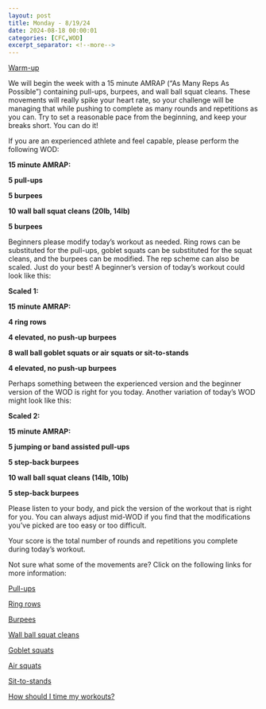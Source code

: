 ```yaml
---
layout: post
title: Monday - 8/19/24
date: 2024-08-18 00:00:01
categories: [CFC,WOD]
excerpt_separator: <!--more-->
---
```


[Warm-up](https://communityfitnessclub.wixsite.com/website/post/basic-full-body-warm-up)

We will begin the week with a 15 minute AMRAP (“As Many Reps As Possible”) containing pull-ups, burpees, and wall ball squat cleans. These movements will really spike your heart rate, so your challenge will be managing that while pushing to complete as many rounds and repetitions as you can. Try to set a reasonable pace from the beginning, and keep your breaks short. You can do it!

If you are an experienced athlete and feel capable, please perform the following WOD:

**15 minute AMRAP:**

**5 pull-ups**

**5 burpees**

**10 wall ball squat cleans (20lb, 14lb)**

**5 burpees**
<!--more-->

Beginners please modify today’s workout as needed. Ring rows can be substituted for the pull-ups, goblet squats can be substituted for the squat cleans, and the burpees can be modified. The rep scheme can also be scaled. Just do your best! A beginner’s version of today’s workout could look like this:

**Scaled 1:**

**15 minute AMRAP:**

**4 ring rows**

**4 elevated, no push-up burpees**

**8 wall ball goblet squats or air squats or sit-to-stands**

**4 elevated, no push-up burpees**

Perhaps something between the experienced version and the beginner version of the WOD is right for you today. Another variation of today’s WOD might look like this:

**Scaled 2:**

**15 minute AMRAP:**

**5 jumping or band assisted pull-ups**

**5 step-back burpees**

**10 wall ball squat cleans (14lb, 10lb)**

**5 step-back burpees**

Please listen to your body, and pick the version of the workout that is right for you. You can always adjust mid-WOD if you find that the modifications you’ve picked are too easy or too difficult.

Your score is the total number of rounds and repetitions you complete during today’s workout.

Not sure what some of the movements are? Click on the following links for more information:

[Pull-ups](https://communityfitnessclub.wixsite.com/website/post/pull-ups)

[Ring rows](https://communityfitnessclub.wixsite.com/website/post/ring-rows)

[Burpees](https://communityfitnessclub.wixsite.com/website/post/burpees)

[Wall ball squat cleans](https://communityfitnessclub.wixsite.com/website/post/wall-ball-squat-cleans)

[Goblet squats](https://communityfitnessclub.wixsite.com/website/post/goblet-squats)

[Air squats](https://communityfitnessclub.wixsite.com/website/post/air-squat)

[Sit-to-stands](https://www.youtube.com/watch?v=vNq9vtEXksc)

[How should I time my workouts?](https://communityfitnessclub.wixsite.com/website/post/how-should-i-time-my-workouts)
